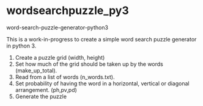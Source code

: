 # wordsearchpuzzle_py3
word-search-puzzle-generator-python3

This is a work-in-progress to create a simple word search puzzle generator in python 3.

1. Create a puzzle grid (width, height)
2. Set how much of the grid should be taken up by the words (make_up_total).
2. Read from a list of words (n_words.txt).
3. Set probability of having the word in a horizontal, vertical or diagonal arrangement. (ph,pv,pd)
4. Generate the puzzle
